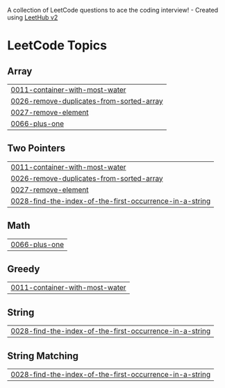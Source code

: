 A collection of LeetCode questions to ace the coding interview! - Created using [LeetHub v2](https://github.com/arunbhardwaj/LeetHub-2.0)
<!---LeetCode Topics Start-->
# LeetCode Topics
## Array
|  |
| ------- |
| [0011-container-with-most-water](https://github.com/KhushSoni180204/Leet_code/tree/master/0011-container-with-most-water) |
| [0026-remove-duplicates-from-sorted-array](https://github.com/KhushSoni180204/Leet_code/tree/master/0026-remove-duplicates-from-sorted-array) |
| [0027-remove-element](https://github.com/KhushSoni180204/Leet_code/tree/master/0027-remove-element) |
| [0066-plus-one](https://github.com/KhushSoni180204/Leet_code/tree/master/0066-plus-one) |
## Two Pointers
|  |
| ------- |
| [0011-container-with-most-water](https://github.com/KhushSoni180204/Leet_code/tree/master/0011-container-with-most-water) |
| [0026-remove-duplicates-from-sorted-array](https://github.com/KhushSoni180204/Leet_code/tree/master/0026-remove-duplicates-from-sorted-array) |
| [0027-remove-element](https://github.com/KhushSoni180204/Leet_code/tree/master/0027-remove-element) |
| [0028-find-the-index-of-the-first-occurrence-in-a-string](https://github.com/KhushSoni180204/Leet_code/tree/master/0028-find-the-index-of-the-first-occurrence-in-a-string) |
## Math
|  |
| ------- |
| [0066-plus-one](https://github.com/KhushSoni180204/Leet_code/tree/master/0066-plus-one) |
## Greedy
|  |
| ------- |
| [0011-container-with-most-water](https://github.com/KhushSoni180204/Leet_code/tree/master/0011-container-with-most-water) |
## String
|  |
| ------- |
| [0028-find-the-index-of-the-first-occurrence-in-a-string](https://github.com/KhushSoni180204/Leet_code/tree/master/0028-find-the-index-of-the-first-occurrence-in-a-string) |
## String Matching
|  |
| ------- |
| [0028-find-the-index-of-the-first-occurrence-in-a-string](https://github.com/KhushSoni180204/Leet_code/tree/master/0028-find-the-index-of-the-first-occurrence-in-a-string) |
<!---LeetCode Topics End-->